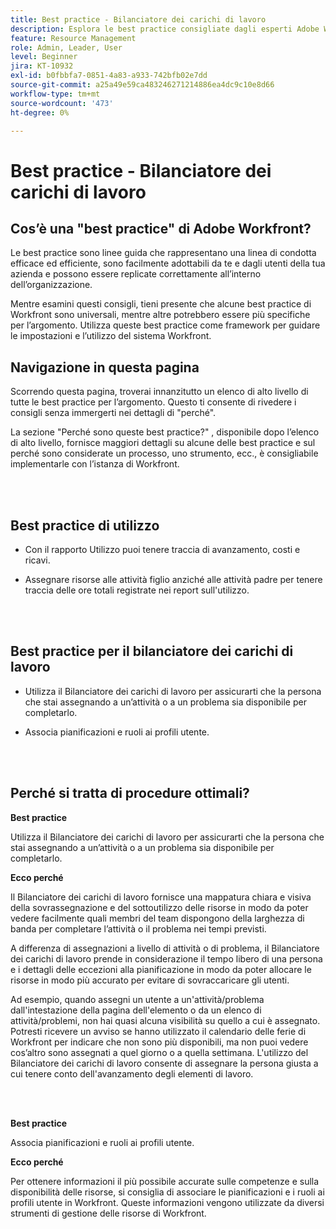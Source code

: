 ```yaml
---
title: Best practice - Bilanciatore dei carichi di lavoro
description: Esplora le best practice consigliate dagli esperti Adobe Workfront in merito all’impostazione, alla gestione e all’utilizzo del Bilanciatore dei carichi di lavoro.
feature: Resource Management
role: Admin, Leader, User
level: Beginner
jira: KT-10932
exl-id: b0fbbfa7-0851-4a83-a933-742bfb02e7dd
source-git-commit: a25a49e59ca483246271214886ea4dc9c10e8d66
workflow-type: tm+mt
source-wordcount: '473'
ht-degree: 0%

---
```


# Best practice - Bilanciatore dei carichi di lavoro

## Cos’è una &quot;best practice&quot; di Adobe Workfront?

Le best practice sono linee guida che rappresentano una linea di condotta efficace ed efficiente, sono facilmente adottabili da te e dagli utenti della tua azienda e possono essere replicate correttamente all’interno dell’organizzazione.

Mentre esamini questi consigli, tieni presente che alcune best practice di Workfront sono universali, mentre altre potrebbero essere più specifiche per l’argomento. Utilizza queste best practice come framework per guidare le impostazioni e l’utilizzo del sistema Workfront.

## Navigazione in questa pagina

Scorrendo questa pagina, troverai innanzitutto un elenco di alto livello di tutte le best practice per l’argomento. Questo ti consente di rivedere i consigli senza immergerti nei dettagli di &quot;perché&quot;.

La sezione &quot;Perché sono queste best practice?&quot; , disponibile dopo l’elenco di alto livello, fornisce maggiori dettagli su alcune delle best practice e sul perché sono considerate un processo, uno strumento, ecc., è consigliabile implementarle con l’istanza di Workfront.

</br>
</br>

## Best practice di utilizzo

* Con il rapporto Utilizzo puoi tenere traccia di avanzamento, costi e ricavi.

* Assegnare risorse alle attività figlio anziché alle attività padre per tenere traccia delle ore totali registrate nei report sull&#39;utilizzo.

</br>
</br>


## Best practice per il bilanciatore dei carichi di lavoro

* Utilizza il Bilanciatore dei carichi di lavoro per assicurarti che la persona che stai assegnando a un’attività o a un problema sia disponibile per completarlo.

* Associa pianificazioni e ruoli ai profili utente.

</br>
</br>


## Perché si tratta di procedure ottimali?

**Best practice**

Utilizza il Bilanciatore dei carichi di lavoro per assicurarti che la persona che stai assegnando a un’attività o a un problema sia disponibile per completarlo.



**Ecco perché**

Il Bilanciatore dei carichi di lavoro fornisce una mappatura chiara e visiva della sovrassegnazione e del sottoutilizzo delle risorse in modo da poter vedere facilmente quali membri del team dispongono della larghezza di banda per completare l’attività o il problema nei tempi previsti.



A differenza di assegnazioni a livello di attività o di problema, il Bilanciatore dei carichi di lavoro prende in considerazione il tempo libero di una persona e i dettagli delle eccezioni alla pianificazione in modo da poter allocare le risorse in modo più accurato per evitare di sovraccaricare gli utenti.



Ad esempio, quando assegni un utente a un&#39;attività/problema dall&#39;intestazione della pagina dell&#39;elemento o da un elenco di attività/problemi, non hai quasi alcuna visibilità su quello a cui è assegnato. Potresti ricevere un avviso se hanno utilizzato il calendario delle ferie di Workfront per indicare che non sono più disponibili, ma non puoi vedere cos’altro sono assegnati a quel giorno o a quella settimana. L&#39;utilizzo del Bilanciatore dei carichi di lavoro consente di assegnare la persona giusta a cui tenere conto dell&#39;avanzamento degli elementi di lavoro.


</br>
</br>

**Best practice**

Associa pianificazioni e ruoli ai profili utente.



**Ecco perché**

Per ottenere informazioni il più possibile accurate sulle competenze e sulla disponibilità delle risorse, si consiglia di associare le pianificazioni e i ruoli ai profili utente in Workfront. Queste informazioni vengono utilizzate da diversi strumenti di gestione delle risorse di Workfront.
